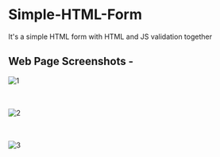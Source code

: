 # Simple-HTML-Form
It's a simple HTML form with HTML and JS validation together

## Web Page Screenshots - 
![1](https://user-images.githubusercontent.com/39195528/105573495-04a63600-5d84-11eb-86e3-6dd0e4a2e08c.png)
 <br />
 <br />
 <br />

![2](https://user-images.githubusercontent.com/39195528/105573514-29021280-5d84-11eb-8348-483a8f881589.png)
 <br />
 <br />
 <br />
 
![3](https://user-images.githubusercontent.com/39195528/105573519-2e5f5d00-5d84-11eb-8f84-f3a356526353.png)
